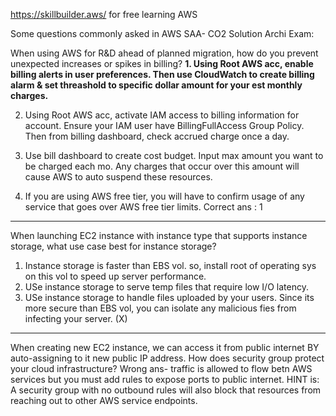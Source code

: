 https://skillbuilder.aws/  for free learning AWS


Some questions commonly asked in AWS SAA- CO2 Solution Archi Exam:
  
When using AWS for R&D ahead of planned migration, how do you prevent unexpected increases or spikes in billing?
**1.  Using Root AWS acc, enable billing alerts in user preferences. Then use CloudWatch to create billing alarm & set threashold to specific dollar amount for your est monthly charges.**

2.  Using Root AWS acc, activate IAM access to billing information for account. Ensure your IAM user have BillingFullAccess Group Policy. Then from billing dashboard, check accrued charge once a day.
3.  Use bill dashboard to create cost budget. Input max amount you want to be charged each mo. Any charges that occur over this amount will cause AWS to auto suspend these resources.

4.  If you are using AWS free tier, you will have to confirm usage of any service that goes over AWS free tier limits.
Correct ans : 1

---
When launching EC2 instance with instance type that supports instance storage, what use case best for instance storage?
1. Instance storage is faster than EBS vol. so, install root of operating sys on this vol to speed up server performance.
2. USe instance storage to serve temp files that require low I/O latency.
3. USe instance storage to handle files uploaded by your users. Since its more secure than EBS vol, you can isolate any malicious fies from infecting your server. (X)
 
---
 When creating new EC2 instance, we can access it from public internet BY auto-assigning to it new public IP address.
 How does security group protect your cloud infrastructure? Wrong ans- traffic is allowed to flow betn AWS services but you must add rules to expose ports to public internet. HINT is: A security group with no outbound rules will also block that resources from reaching out to other AWS service endpoints. 
